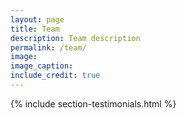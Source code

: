 ```yaml
---
layout: page
title: Team
description: Team description
permalink: /team/
image:
image_caption:
include_credit: true
---
```


{% include section-testimonials.html %}
